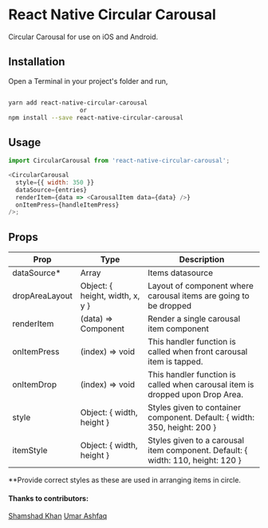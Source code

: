 # React Native Circular Carousal

Circular Carousal for use on iOS and Android.

## Installation

Open a Terminal in your project's folder and run,

```sh

yarn add react-native-circular-carousal
					or
npm install --save react-native-circular-carousal

```

## Usage

```js
import CircularCarousal from 'react-native-circular-carousal';

<CircularCarousal
  style={{ width: 350 }}
  dataSource={entries}
  renderItem={data => <CarousalItem data={data} />}
  onItemPress={handleItemPress}
/>;
```

## Props

| Prop           | Type                            | Description                                                                     |
| -------------- | ------------------------------- | ------------------------------------------------------------------------------- |
| dataSource\*   | Array                           | Items datasource                                                                |
| dropAreaLayout | Object: { height, width, x, y } | Layout of component where carousal items are going to be dropped                |
| renderItem     | (data) => Component             | Render a single carousal item component                                         |
| onItemPress    | (index) => void                 | This handler function is called when front carousal item is tapped.             |
| onItemDrop     | (index) => void                 | This handler function is called when carousal item is dropped upon Drop Area.   |
| style          | Object: { width, height }       | Styles given to container component. Default: { width: 350, height: 200 }       |
| itemStyle      | Object: { width, height }       | Styles given to a carousal item component. Default: { width: 110, height: 120 } |

\*\*Provide correct styles as these are used in arranging items in circle.

#### Thanks to contributors:

[Shamshad Khan](https://github.com/khanshamshad32)
[Umar Ashfaq](https://github.com/umarashfaq)
